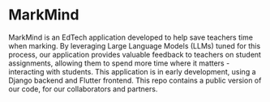 # MarkMind
MarkMind is an EdTech application developed to help save teachers time when marking. By leveraging Large Language Models (LLMs) tuned for this process, our application provides valuable feedback to teachers on student assignments, allowing them to spend more time where it matters - interacting with students. This application is in early development, using a Django backend and Flutter frontend. This repo contains a public version of our code, for our collaborators and partners.
<Description of API usage>
